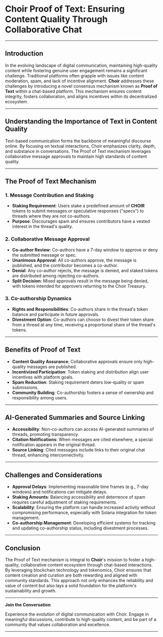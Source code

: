 # Choir Proof of Text: Ensuring Content Quality Through Collaborative Chat

---

## Introduction

In the evolving landscape of digital communication, maintaining high-quality content while fostering genuine user engagement remains a significant challenge. Traditional platforms often grapple with issues like content moderation, spam, and lack of incentive alignment. **Choir** addresses these challenges by introducing a novel consensus mechanism known as **Proof of Text** within a chat-based platform. This mechanism ensures content integrity, fosters collaboration, and aligns incentives within its decentralized ecosystem.

---

## Understanding the Importance of Text in Content Quality

Text-based communication forms the backbone of meaningful discourse online. By focusing on textual interactions, Choir emphasizes clarity, depth, and substance in conversations. The Proof of Text mechanism leverages collaborative message approvals to maintain high standards of content quality.

---

## The Proof of Text Mechanism

### 1. Message Contribution and Staking

- **Staking Requirement**: Users stake a predefined amount of **CHOIR** tokens to submit messages or speculative responses ("specs") to threads where they are not co-authors.
- **Purpose**: Discourages spam and ensures contributors have a vested interest in the thread's quality.

### 2. Collaborative Message Approval

- **Co-author Review**: Co-authors have a 7-day window to approve or deny the submitted message or spec.
- **Unanimous Approval**: All co-authors approve, the message is published, and the contributor becomes a co-author.
- **Denial**: Any co-author rejects, the message is denied, and staked tokens are distributed among rejecting co-authors.
- **Split Decision**: Mixed approvals result in the message being denied, with tokens intended for approvers returning to the Choir Treasury.

### 3. Co-authorship Dynamics

- **Rights and Responsibilities**: Co-authors share in the thread's token balance and participate in future approvals.
- **Divestment Option**: Co-authors can choose to divest their token share from a thread at any time, receiving a proportional share of the thread's tokens.

---

## Benefits of Proof of Text

- **Content Quality Assurance**: Collaborative approvals ensure only high-quality messages are published.
- **Incentivized Participation**: Token staking and distribution align user incentives with platform goals.
- **Spam Reduction**: Staking requirement deters low-quality or spam submissions.
- **Community Building**: Co-authorship fosters a sense of ownership and responsibility among users.

---

## AI-Generated Summaries and Source Linking

- **Accessibility**: Non-co-authors can access AI-generated summaries of threads, promoting transparency.
- **Citation Notifications**: When messages are cited elsewhere, a special notification appears in the original thread.
- **Source Linking**: Cited messages include links to their original chat thread, enhancing interconnectivity.

---

## Challenges and Considerations

- **Approval Delays**: Implementing reasonable time frames (e.g., 7-day windows) and notifications can mitigate delays.
- **Staking Amounts**: Balancing accessibility and deterrence of spam requires careful adjustment of staking requirements.
- **Scalability**: Ensuring the platform can handle increased activity without compromising performance, especially with Solana integration for token management.
- **Co-authorship Management**: Developing efficient systems for tracking and updating co-authorship status, including divestment processes.

---

## Conclusion

The Proof of Text mechanism is integral to **Choir**'s mission to foster a high-quality, collaborative content ecosystem through chat-based interactions. By leveraging blockchain technology and tokenomics, Choir ensures that content creation and curation are both rewarding and aligned with community standards. This approach not only enhances the reliability and value of content but also lays a solid foundation for the platform's sustainability and growth.

---

**Join the Conversation**

Experience the evolution of digital communication with Choir. Engage in meaningful discussions, contribute to high-quality content, and be part of a community that values collaboration and excellence.

---
